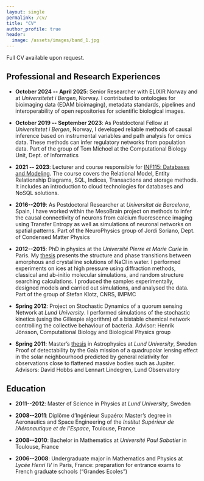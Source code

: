 ```yaml
---
layout: single
permalink: /cv/
title: "CV"
author_profile: true
header:
  image: /assets/images/band_1.jpg
---
```


Full CV available upon request.

## Professional and Research Experiences

* **October 2024 -- April 2025**: Senior Researcher with ELIXIR Norway and at *Universitetet i Bergen*, Norway.
I contributed to ontologies for bioimaging data (EDAM bioimaging), metadata standards, pipelines and interoperability of open repositories for scientific biological images.

* **October 2019 -- September 2023**: As Postdoctoral Fellow at *Universitetet i Bergen*, Norway, I developed reliable methods of causal inference based on instrumental variables and path analysis for omics data. These methods can infer regulatory networks from population data. 
Part of the group of Tom Michoel at the Computational Biology Unit, Dept. of Informatics

* **2021 -- 2023**: Lecturer and course responsible for [INF115: Databases and Modeling](https://www.uib.no/en/course/INF115).
The course covers the Relational Model, Entity Relationship Diagrams, SQL, Indices, Transactions and storage methods. It includes an introduction to cloud technologies for databases and NoSQL solutions.

* **2016--2019**: As Postdoctoral Researcher at *Universitat de Barcelona*, Spain,
I have worked within the MesoBrain project on methods to infer the causal connectivity of neurons from calcium fluorescence imaging using Transfer Entropy as well as simulations of neuronal networks on spatial patterns.
Part of the NeuroPhysics group of Jordi Soriano, Dept. of Condensed Matter Physics

* **2012--2015**: PhD in physics at the *Université Pierre et Marie Curie* in Paris. My [thesis](https://hal.archives-ouvertes.fr/tel-01597902) presents the structure and phase transitions between amorphous and crystalline solutions of NaCl in water. I performed experiments on ices at high pressure using diffraction methods, classical and ab-initio molecular simulations, and random structure searching calculations. I produced the samples experimentally, designed models and carried out simulations, and analysed the data.
Part of the group of Stefan Klotz, CNRS, IMPMC

* **Spring 2012**: Project on Stochastic Dynamics of a quorum sensing Network at *Lund University*. I performed simulations of the stochastic kinetics (using the Gillespie algorithm) of a bistable chemical network controlling the collective behaviour of bacteria.
Advisor: Henrik Jönsson, Computational Biology and Biological Physics group

* **Spring 2011**:
  Master’s [thesis](https://www.lunduniversity.lu.se/lup/publication/2158517) in Astrophysics at *Lund University*, Sweden
Proof of detectability by the Gaia mission of a quadrupolar lensing effect in the solar neighbourhood
predicted by general relativity for observations close to flattened massive bodies such as Jupiter.
Advisors: David Hobbs and Lennart Lindegren, Lund Observatory



## Education


* **2011--2012**: Master of Science in Physics at *Lund University*, Sweden

* **2008--2011**: Diplôme d’Ingénieur Supaéro: Master’s degree in Aeronautics and Space Engineering of the *Institut Supérieur de l’Aéronautique et de l’Espace*, Toulouse, France

* **2008--2010**: Bachelor in Mathematics at *Université Paul Sabatier* in Toulouse, France

* **2006--2008**: Undergraduate major in Mathematics and Physics at *Lycée Henri IV* in Paris, France: preparation for entrance exams to French graduate schools (“Grandes Ecoles”)

